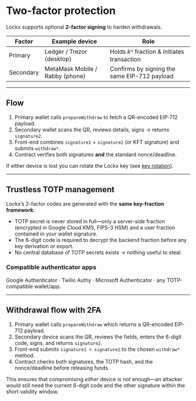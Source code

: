 # Two-factor protection

Lockx supports optional **2-factor signing** to harden withdrawals.

| Factor | Example device | Role |
|--------|----------------|------|
| Primary | Ledger / Trezor (desktop) | Holds 𝑘ᵁ fraction & initiates transaction |
| Secondary | MetaMask Mobile / Rabby (phone) | Confirms by signing the same EIP-712 payload |

---

## Flow

1. Primary wallet calls `prepareWithdraw` to fetch a QR-encoded EIP-712 payload.
2. Secondary wallet scans the QR, reviews details, signs → returns `signature2`.
3. Front-end combines `signature1` + `signature2` (or KFT signature) and submits `withdraw*`.
4. Contract verifies both signatures **and** the standard nonce/deadline.

If either device is lost you can rotate the Lockx key (see [key rotation](key-rotation.md)).

---

## Trustless TOTP management

Lockx’s 2-factor codes are generated with the **same key-fraction framework**:

* TOTP secret is never stored in full—only a server-side fraction (encrypted in Google Cloud KMS, FIPS-3 HSM) and a user fraction contained in your wallet signature.
* The 6-digit code is required to decrypt the backend fraction before any key derivation or export.
* No central database of TOTP secrets exists → nothing useful to steal.

### Compatible authenticator apps

Google Authenticator · Twilio Authy · Microsoft Authenticator · any TOTP-compatible wallet/app.

---

## Withdrawal flow with 2FA

1. Primary wallet calls `prepareWithdraw` which returns a QR-encoded EIP-712 payload.
2. Secondary device scans the QR, reviews the fields, enters the 6-digit code, signs, and returns `signature2`.
3. Front-end submits `signature1 + signature2` to the chosen `withdraw*` method.
4. Contract checks both signatures, the TOTP hash, and the nonce/deadline before releasing funds.

This ensures that compromising *either* device is not enough—an attacker would still need the current 6-digit code and the other signature within the short validity window.
